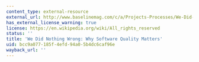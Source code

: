 ```yaml
---
content_type: external-resource
external_url: http://www.baselinemag.com/c/a/Projects-Processes/We-Did-Nothing-Wrong
has_external_license_warning: true
license: https://en.wikipedia.org/wiki/All_rights_reserved
status: ''
title: 'We Did Nothing Wrong: Why Software Quality Matters'
uid: bcc9a077-185f-4efd-94a0-5b4dc6caf96e
wayback_url: ''
---
```


